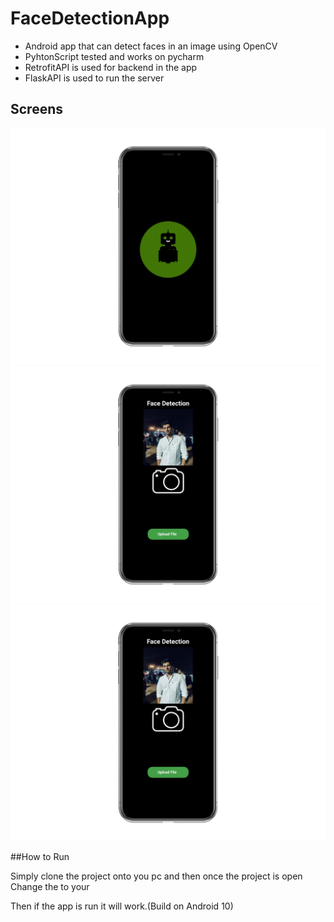 # FaceDetectionApp
-  Android app that can detect faces in an image using OpenCV
-  PyhtonScript tested and works on pycharm 
-  RetrofitAPI is used for backend in the app
-  FlaskAPI is used to run the server

## Screens

![Image1](1.png)
![Image2](2.png)
![Image3](3.png)

##How to Run 

Simply clone the project onto you pc and then once the project is open 
Change the <IP ADDRESS> to your <PC IP ADDRESS>

Then if the app is run it will work.(Build on Android 10)
